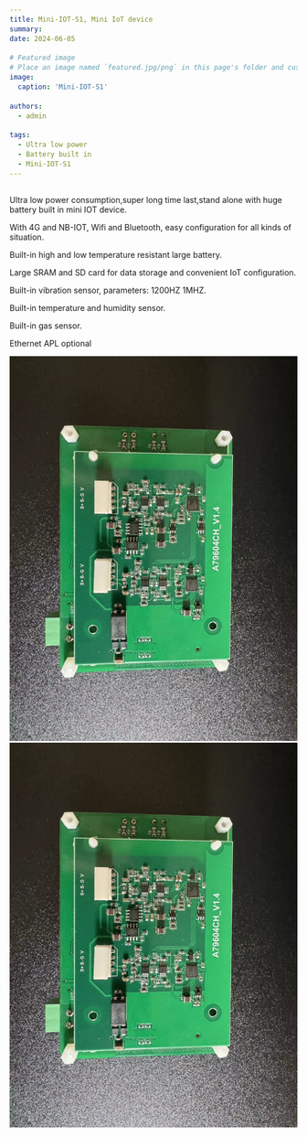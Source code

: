 ```yaml
---
title: Mini-IOT-S1, Mini IoT device
summary:
date: 2024-06-05

# Featured image
# Place an image named `featured.jpg/png` in this page's folder and customize its options here.
image:
  caption: 'Mini-IOT-S1'

authors:
  - admin

tags:
  - Ultra low power
  - Battery built in
  - Mini-IOT-S1
---
```


##

Ultra low power consumption,super long time last,stand alone with huge battery built in mini IOT device.

With 4G and NB-IOT, Wifi and Bluetooth, easy configuration for all kinds of situation.

Built-in high and low temperature resistant large battery.

Large SRAM and SD card for data storage and convenient IoT configuration.

Built-in vibration sensor, parameters: 1200HZ 1MHZ.

Built-in temperature and humidity sensor.

Built-in gas sensor.

Ethernet APL optional

![Image alt](images/my-image.jpg)
![Image alt](images/my-image1.jpg)



